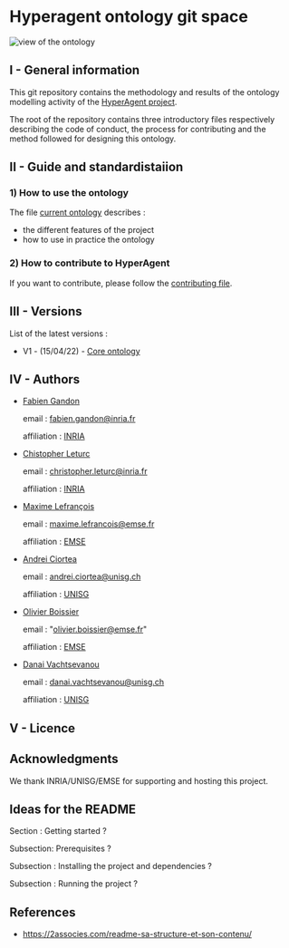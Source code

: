 # Hyperagent ontology git space

![view of the ontology](https://github.com/HyperAgents/ns.hyperagents.org/blob/master/resources/hmas-webvowl.jpg)

## I - General information
This git repository contains the methodology and results of the ontology modelling activity of the [HyperAgent project](https://www.hyperagents.org/).

The root of the repository contains three introductory files respectively describing the code of conduct, the process for contributing and the method followed for designing this ontology.

## II - Guide and standardistaiion

### 1) How to use the ontology

The file [current ontology](https://github.com/HyperAgents/ns.hyperagents.org/blob/master/MODELING-ONTOLOGIES.md) describes :
* the different features of the project
* how to use in practice the ontology


### 2) How to contribute to HyperAgent

If you want to contribute, please follow the [contributing file](https://github.com/HyperAgents/ns.hyperagents.org/blob/master/CONTRIBUTING.md).


## III - Versions



List of the latest versions : 
* V1 - (15/04/22) - [Core ontology](https://github.com/HyperAgents/ns.hyperagents.org/milestone/1?closed=1) 


## IV - Authors


* [Fabien Gandon](http://fabien.info/)

  email : fabien.gandon@inria.fr 
  
  affiliation : [INRIA](https://inria.fr/) 



* [Chistopher Leturc](https://emse.fr/~leturc/) 

  email : christopher.leturc@inria.fr
  
  affiliation :  [INRIA](https://inria.fr/) 


* [Maxime Lefrançois](http://maxime-lefrancois.info/me#) 
 
  email : maxime.lefrancois@emse.fr 
  
  affiliation : [EMSE](https://www.mines-stetienne.fr/) 


* [Andrei Ciortea](http://iri.for/andrei) 

  email : andrei.ciortea@unisg.ch 
  
  affiliation : [UNISG](https://www.unisg.ch/en)  




* [Olivier Boissier](https://www.emse.fr/~boissier/) 

  email : "olivier.boissier@emse.fr" 
  
  affiliation : [EMSE](https://mines-stetienne.fr) 


* [Danai Vachtsevanou](https://danaivach.inrupt.net/profile/card#me)

  email : danai.vachtsevanou@unisg.ch 
  
  affiliation : [UNISG](https://www.unisg.ch/en) 



## V - Licence


## Acknowledgments

We thank INRIA/UNISG/EMSE for supporting and hosting this project.


## Ideas for the README

Section :  Getting started ?

Subsection: Prerequisites ?

Subsection : Installing the project and dependencies ?

Subsection : Running the project ?



## References


* https://2associes.com/readme-sa-structure-et-son-contenu/
